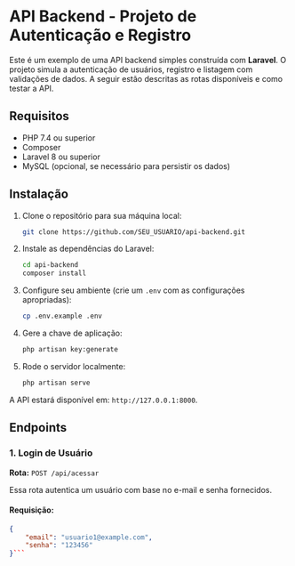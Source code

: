 # API Backend - Projeto de Autenticação e Registro

Este é um exemplo de uma API backend simples construída com **Laravel**. O projeto simula a autenticação de usuários, registro e listagem com validações de dados. A seguir estão descritas as rotas disponíveis e como testar a API.

## Requisitos

- PHP 7.4 ou superior
- Composer
- Laravel 8 ou superior
- MySQL (opcional, se necessário para persistir os dados)

## Instalação

1. Clone o repositório para sua máquina local:
    ```bash
    git clone https://github.com/SEU_USUARIO/api-backend.git
    ```

2. Instale as dependências do Laravel:
    ```bash
    cd api-backend
    composer install
    ```

3. Configure seu ambiente (crie um `.env` com as configurações apropriadas):
    ```bash
    cp .env.example .env
    ```

4. Gere a chave de aplicação:
    ```bash
    php artisan key:generate
    ```

5. Rode o servidor localmente:
    ```bash
    php artisan serve
    ```

A API estará disponível em: `http://127.0.0.1:8000`.

## Endpoints

### 1. **Login de Usuário**

**Rota:** `POST /api/acessar`

Essa rota autentica um usuário com base no e-mail e senha fornecidos.

#### Requisição:
```json
{
    "email": "usuario1@example.com",
    "senha": "123456"
}```




